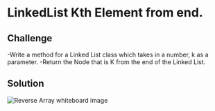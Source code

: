 # LinkedList Kth Element from end.

## Challenge
-Write a method for a Linked List class which takes in a number, k as a parameter.
-Return the Node that is K from the end of the Linked List.

## Solution
![Reverse Array whiteboard image](../../assets/reverse_array.jpg)